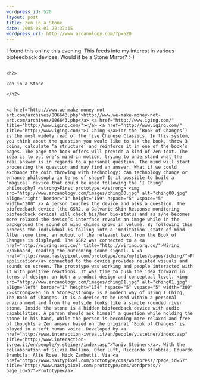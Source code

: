 ```yaml
--- 
wordpress_id: 520
layout: post
title: Zen in a Stone
date: 2005-08-01 22:37:15
wordpress_url: http://www.arcanology.com/?p=520
---
```

I found this online this evening. This feeds into my interest in various biofeedback devices. Would it be a Stone Mirror? :-) 
                                                                                                                                                                                                                                                                                                                                                                                                                                                                                                                                                                                                                                                                                                                                
                                                                                                                                                                                                                                                                                                                                                                                                                                                                                                                                                                                                                                                                                                                                <h2>
                                                                                                                                                                                                                                                                                                                                                                                                                                                                                                                                                                                                                                                                                                                                  Zen in a Stone
                                                                                                                                                                                                                                                                                                                                                                                                                                                                                                                                                                                                                                                                                                                                </h2>
                                                                                                                                                                                                                                                                                                                                                                                                                                                                                                                                                                                                                                                                                                                                
                                                                                                                                                                                                                                                                                                                                                                                                                                                                                                                                                                                                                                                                                                                                <a href="http://www.we-make-money-not-art.com/archives/006643.php">http://www.we-make-money-not-art.com/archives/006643.php</a> <a href="http://www.iging.com/" title="http://www.iging.com/"></a> <a href="http://www.iging.com/" title="http://www.iging.com/">I Ching </a>(or the ‘Book of Changes’) is the most widely read of the five Chinese Classics. In this system, you think about the question you would like to ask the book, throw 3 coins, calculate ‘a structure’ and reinforce it in one of the book’s pages. The page the book offers will provide a kind of Zen text. The idea is to put one’s mind in motion, trying to understand what the real answer is in regards to a personal question. The mind will start processing the question and may find an answer. What if we could exchange the coin throwing with technology: can technology change or enhance philosophy in terms of shape? Is it possible to build a ‘magical’ device that could be used following the ‘I Ching’ philosophy? <strong>First prototype:</strong> <img src="http://www.arcanology.com/images/ching00.jpg" alt="ching00.jpg" align="right" border="1" height="159" hspace="5" vspace="5" width="300" /> A person touches the device and asks a question. The biofeedback device (the GSR2, a Galvanic Skin Response monitoring biofeedback device) will check his/her bio-status and as s/he becomes more relaxed the device’s interface reveals an image while in the background the sound of wind chimes grows in volume. By following this process the individual is falling into a ‘meditation’ state of mind. After some time, an output of the relevant text from the Book of Changes is displayed. The GSR2 was connected to a <a href="http://wiring.org.co/" title="http://wiring.org.co/">Wiring </a>board, reading the outcoming sound signal. A <a href="http://www.nastypixel.com/prototype/cms/myfiles/pages/iching/">Flash application</a> connected to the device provides related visuals and sounds on screen. The prototype was working and people interacted with it with positive reactions. It was time to push the idea forward in terms of design: on both a product design and conceptual level. <img src="http://www.arcanology.com/images/ching01.jpg" alt="ching01.jpg" align="left" border="1" height="154" hspace="5" vspace="5" width="300" /><strong>Zen in a Stone</strong> is a modern way of using I Ching, The Book of Changes. It is a device to be used within a personal environment and from the outside looks like a simple rounded river stone. Inside the stone is a hidden biofeedback device with audio capabilities. A person should ask himself a question while holding the stone in his hand, While the person is becoming more relaxed and free of thoughts a Zen answer based on the original ‘Book of Changes’ is played in a soft human voice. Developed by <a href="http://www.interaction-ivrea.it/en/people/y.steiner/index.asp" title="http://www.interaction-ivrea.it/en/people/y.steiner/index.asp">Yaniv Steiner</a>. With the collaboration of Silvia Rollino, Ofer Luft, Riccardo Strobbia, Eduardo Brambila, Alie Rose, Nick Zambetti. Via <a href="http://www.nastypixel.com/prototype/cms/wordpress/?page_id=57" title="http://www.nastypixel.com/prototype/cms/wordpress/?page_id=57">Prototype</a>.